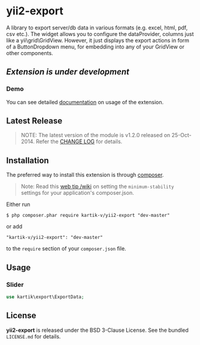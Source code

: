 yii2-export
===========

A library to export server/db data in various formats (e.g. excel, html, pdf, csv etc.). The widget allows you to configure the dataProvider, columns just like a yii\grid\GridView. However, it just displays the export actions in form of a ButtonDropdown menu, for embedding into any of your GridView or other components.

<h2 style="font-style:red; font-style:italic;">Extension is under development</h2>

### Demo
You can see detailed [documentation](http://demos.krajee.com/export) on usage of the extension.

## Latest Release
>NOTE: The latest version of the module is v1.2.0 released on 25-Oct-2014. Refer the [CHANGE LOG](https://github.com/kartik-v/yii2-export/blob/master/CHANGE.md) for details.

## Installation

The preferred way to install this extension is through [composer](http://getcomposer.org/download/).

> Note: Read this [web tip /wiki](http://webtips.krajee.com/setting-composer-minimum-stability-application/) on setting the `minimum-stability` settings for your application's composer.json.

Either run

```
$ php composer.phar require kartik-v/yii2-export "dev-master"
```

or add

```
"kartik-v/yii2-export": "dev-master"
```

to the ```require``` section of your `composer.json` file.

## Usage

### Slider

```php
use kartik\export\ExportData;
```

## License

**yii2-export** is released under the BSD 3-Clause License. See the bundled `LICENSE.md` for details.